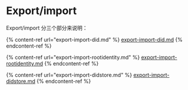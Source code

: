 # Export/import

Export/import 分三个部分来说明：

{% content-ref url="export-import-did.md" %}
[export-import-did.md](export-import-did.md)
{% endcontent-ref %}

{% content-ref url="export-import-rootidentity.md" %}
[export-import-rootidentity.md](export-import-rootidentity.md)
{% endcontent-ref %}

{% content-ref url="export-import-didstore.md" %}
[export-import-didstore.md](export-import-didstore.md)
{% endcontent-ref %}
